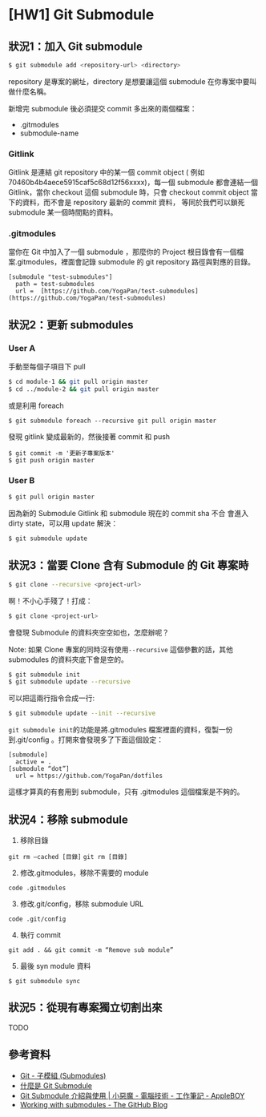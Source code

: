 # [HW1] Git Submodule
## 狀況1：加入 Git submodule

```sh
$ git submodule add <repository-url> <directory>
```

repository 是專案的網址，directory 是想要讓這個 submodule 在你專案中要叫做什麼名稱。

新增完 submodule 後必須提交 commit 多出來的兩個檔案：
* .gitmodules
* submodule-name

### Gitlink
Gitlink 是連結 git repository 中的某一個 commit object ( 例如 70460b4b4aece5915caf5c68d12f56xxxx)，每一個 submodule 都會連結一個 Gitlink，當你 checkout 這個 submodule 時，只會 checkout commit object 當下的資料，而不會是 repository 最新的 commit 資料， 等同於我們可以鎖死 submodule 某一個時間點的資料。

### .gitmodules
當你在 Git 中加入了一個 submodule ，那麼你的 Project 根目錄會有一個檔案.gitmodules，裡面會記錄 submodule 的 git repository 路徑與對應的目錄。

```gitmodules
[submodule "test-submodules"]
  path = test-submodules
  url =  [https://github.com/YogaPan/test-submodules](https://github.com/YogaPan/test-submodules) 

```



## 狀況2：更新 submodules

### User A
手動至每個子項目下 pull
```sh
$ cd module-1 && git pull origin master
$ cd ../module-2 && git pull origin master
```

或是利用 foreach
```shell
$ git submodule foreach --recursive git pull origin master
```

發現 gitlink 變成最新的，然後接著 commit 和 push

```shell
$ git commit -m '更新子專案版本'
$ git push origin master
```

### User B
```sh
$ git pull origin master
```

因為新的 Submodule Gitlink 和 submodule 現在的 commit sha 不合
會進入 dirty state，可以用 update 解決：

```sh
$ git submodule update
```



## 狀況3：當要 Clone 含有 Submodule 的 Git 專案時

```sh
$ git clone --recursive <project-url>
```

啊！不小心手殘了！打成：
```sh
$ git clone <project-url>
```

會發現 Submodule 的資料夾空空如也，怎麼辦呢？

Note: 如果 Clone 專案的同時沒有使用`--recursive` 這個參數的話，其他 submodules 的資料夾底下會是空的。

```sh
$ git submodule init
$ git submodule update --recursive
```

可以把這兩行指令合成一行:

```sh
$ git submodule update --init --recursive
```

`git submodule init`的功能是將.gitmodules 檔案裡面的資料，復製一份到.git/config 。打開來會發現多了下面這個設定：

```git
[submodule]
  active = .
[submodule “dot”]
  url = https://github.com/YogaPan/dotfiles
```

這樣才算真的有套用到 submodule，只有 .gitmodules 這個檔案是不夠的。



## 狀況4：移除 submodule

1. 移除目錄

`git rm —cached [目錄]`
`git rm [目錄]`

2. 修改.gitmodules，移除不需要的 module

`code .gitmodules`

3. 修改.git/config，移除 submodule URL

`code .git/config`

4. 執行 commit

`git add . && git commit -m “Remove sub module”`

5. 最後 syn module 資料

`$ git submodule sync`



## 狀況5：從現有專案獨立切割出來
TODO


## 參考資料
* [Git - 子模組 (Submodules)](https://git-scm.com/book/zh-tw/v1/Git-%E5%B7%A5%E5%85%B7-%E5%AD%90%E6%A8%A1%E7%B5%84-Submodules)
* [什麼是  Git Submodule](https://www.puritys.me/docs-blog/article-300-%E4%BB%80%E9%BA%BC%E6%98%AF-Git-Submodule.html)
* [Git Submodule 介紹與使用 | 小惡魔 - 電腦技術 - 工作筆記 - AppleBOY](https://blog.wu-boy.com/2011/09/introduction-to-git-submodule/)
* [Working with submodules - The GitHub Blog](https://github.blog/2016-02-01-working-with-submodules/)
